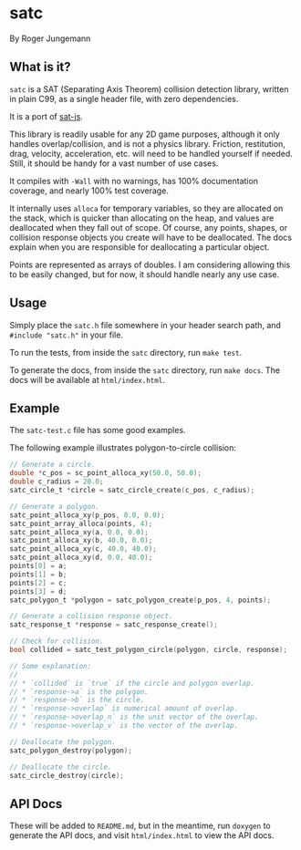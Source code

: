# satc

By Roger Jungemann

## What is it?

`satc` is a SAT (Separating Axis Theorem) collision detection library, written
in plain C99, as a single header file, with zero dependencies.

It is a port of [sat-js](https://github.com/jriecken/sat-js).

This library is readily usable for any 2D game purposes, although it only
handles overlap/collision, and is not a physics library. Friction, restitution,
drag, velocity, acceleration, etc. will need to be handled yourself if needed.
Still, it should be handy for a vast number of use cases.

It compiles with `-Wall` with no warnings, has 100% documentation coverage, and
nearly 100% test coverage.

It internally uses `alloca` for temporary variables, so they are allocated on
the stack, which is quicker than allocating on the heap, and values are
deallocated when they fall out of scope. Of course, any points, shapes, or
collision response objects you create will have to be deallocated. The docs
explain when you are responsible for deallocating a particular object.

Points are represented as arrays of doubles. I am considering allowing this to
be easily changed, but for now, it should handle nearly any use case.

## Usage

Simply place the `satc.h` file somewhere in your header search path, and
`#include "satc.h"` in your file.

To run the tests, from inside the `satc` directory, run `make test`.

To generate the docs, from inside the `satc` directory, run `make docs`. The
docs will be available at `html/index.html`.

## Example

The `satc-test.c` file has some good examples.

The following example illustrates polygon-to-circle collision:

```c
// Generate a circle.
double *c_pos = sc_point_alloca_xy(50.0, 50.0);
double c_radius = 20.0;
satc_circle_t *circle = satc_circle_create(c_pos, c_radius);

// Generate a polygon.
satc_point_alloca_xy(p_pos, 0.0, 0.0);
satc_point_array_alloca(points, 4);
satc_point_alloca_xy(a, 0.0, 0.0);
satc_point_alloca_xy(b, 40.0, 0.0);
satc_point_alloca_xy(c, 40.0, 40.0);
satc_point_alloca_xy(d, 0.0, 40.0);
points[0] = a;
points[1] = b;
points[2] = c;
points[3] = d;
satc_polygon_t *polygon = satc_polygon_create(p_pos, 4, points);

// Generate a collision response object.
satc_response_t *response = satc_response_create();

// Check for collision.
bool collided = satc_test_polygon_circle(polygon, circle, response);

// Some explanation:
//
// * `collided` is `true` if the circle and polygon overlap.
// * `response->a` is the polygon.
// * `response->b` is the circle.
// * `response->overlap` is numerical amount of overlap.
// * `response->overlap_n` is the unit vector of the overlap.
// * `response->overlap_v` is the vector of the overlap.

// Deallocate the polygon.
satc_polygon_destroy(polygon);

// Deallocate the circle.
satc_circle_destroy(circle);
```

## API Docs

These will be added to `README.md`, but in the meantime, run `doxygen` to
generate the API docs, and visit `html/index.html` to view the API docs.
